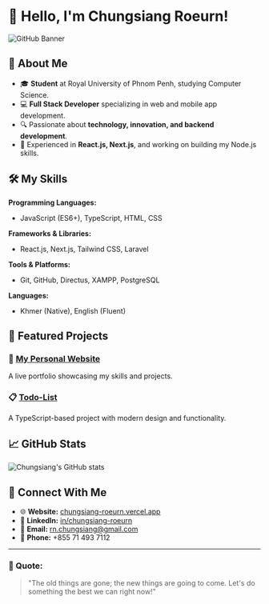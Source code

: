 # 👋 Hello, I'm Chungsiang Roeurn!

![GitHub Banner](https://via.placeholder.com/1200x400.png?text=Welcome+to+my+GitHub+Profile!)

## 🌟 About Me

- 🎓 **Student** at Royal University of Phnom Penh, studying Computer Science.
- 💻 **Full Stack Developer** specializing in web and mobile app development.
- 🔍 Passionate about **technology, innovation, and backend development**.
- 🌟 Experienced in **React.js, Next.js**, and working on building my Node.js skills.

## 🛠️ My Skills

**Programming Languages:**
- JavaScript (ES6+), TypeScript, HTML, CSS

**Frameworks & Libraries:**
- React.js, Next.js, Tailwind CSS, Laravel

**Tools & Platforms:**
- Git, GitHub, Directus, XAMPP, PostgreSQL

**Languages:**
- Khmer (Native), English (Fluent)

## 📂 Featured Projects

### 🚀 [My Personal Website](https://chungsiang-roeurn.vercel.app/)
A live portfolio showcasing my skills and projects.

### 📋 [Todo-List](https://github.com/ChungsiangRoeurn/Todo-List-Typescript-intern)
A TypeScript-based project with modern design and functionality.

## 📈 GitHub Stats
![Chungsiang's GitHub stats](https://github-readme-stats.vercel.app/api?username=ChungsiangRoeurn&show_icons=true&theme=radical)

## 🤝 Connect With Me

- 🌐 **Website:** [chungsiang-roeurn.vercel.app](https://chungsiang-roeurn.vercel.app/)
- 💼 **LinkedIn:** [in/chungsiang-roeurn](https://linkedin.com/in/chungsiang-roeurn)
- 📧 **Email:** rn.chungsiang@gmail.com
- 📱 **Phone:** +855 71 493 7112

---

### 🌟 Quote:
> "The old things are gone; the new things are going to come. Let's do something the best we can right now!"
